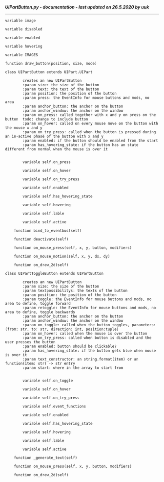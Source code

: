 ***UIPartButton.py - documentation - last updated on 26.5.2020 by uuk***
___

    variable image

    variable disabled

    variable enabled

    variable hovering

    variable IMAGES

    function draw_button(position, size, mode)

    class UIPartButton extends UIPart.UIPart
            
            creates an new UIPartButton
            :param size: the size of the button
            :param text: the text of the button
            :param position: the position of the button
            :param press: the EventInfo for mouse buttons and mods, no area
            :param anchor_button: the anchor on the button
            :param anchor_window: the anchor on the window
            :param on_press: called together with x and y on press on the button  todo: change to include button
            :param on_hover: called on every mouse move on the button with the mouse x and y
            :param on_try_press: called when the button is pressed during an in-active phase of the button with x and y
            :param enabled: if the button should be enabled from the start
            :param has_hovering_state: if the button has an state different from normal when the mouse is over it


            variable self.on_press

            variable self.on_hover

            variable self.on_try_press

            variable self.enabled

            variable self.has_hovering_state

            variable self.hovering

            variable self.lable

            variable self.active

        function bind_to_eventbus(self)

        function deactivate(self)

        function on_mouse_press(self, x, y, button, modifiers)

        function on_mouse_motion(self, x, y, dx, dy)

        function on_draw_2d(self)

    class UIPartToggleButton extends UIPartButton
            
            creates an new UIPartButton
            :param size: the size of the button
            :param textpossibilitys: the texts of the button
            :param position: the position of the button
            :param toggle: the EventInfo for mouse buttons and mods, no area to define, toggle forward
            :param retoggle: the EventInfo for mouse buttons and mods, no area to define, toggle backwards
            :param anchor_button: the anchor on the button
            :param anchor_window: the anchor on the window
            :param on_toggle: called when the button toggles, parameters: (from: str, to: str, direction: int, position:tuple)
            :param on_hover: called when the mouse is over the button
            :param on_try_press: called when button is disabled and the user presses the button
            :param enabled: button should be clickable?
            :param has_hovering_state: if the button gets blue when mouse is over it
            :param text_constructor: an string.format(item) or an function(item: str) -> str entry
            :param start: where in the array to start from


            variable self.on_toggle

            variable self.on_hover

            variable self.on_try_press

            variable self.event_functions

            variable self.enabled

            variable self.has_hovering_state

            variable self.hovering

            variable self.lable

            variable self.active

        function _generate_text(self)

        function on_mouse_press(self, x, y, button, modifiers)

        function on_draw_2d(self)